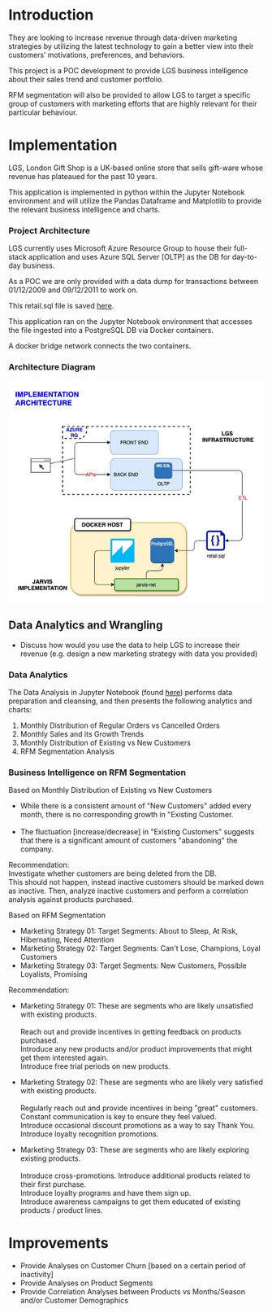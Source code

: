 # Introduction
They are looking to increase revenue through data-driven marketing strategies
by utilizing the latest technology to gain a better view into
their customers’ motivations, preferences, and behaviors.

This project is a POC development to provide LGS business intelligence
about their sales trend and customer portfolio.

RFM segmentation will also be provided to allow LGS
to target a specific group of customers with marketing efforts that
are highly relevant for their particular behaviour.

# Implementation
LGS, London Gift Shop is a UK-based online store that sells gift-ware
whose revenue has plateaued for the past 10 years.

This application is implemented in python within the Jupyter Notebook environment
and will utilize the Pandas Dataframe and Matplotlib to provide the relevant business intelligence and charts.

### Project Architecture
LGS currently uses Microsoft Azure Resource Group to house their full-stack application
and uses Azure SQL Server [OLTP] as the DB for day-to-day business.

As a POC we are only provided with a data dump for transactions
between 01/12/2009 and 09/12/2011 to work on.

This retail.sql file is saved [here](./psql/retail.sql).

This application ran on the Jupyter Notebook environment that accesses   
the file ingested into a PostgreSQL DB via Docker containers.

A docker bridge network connects the two containers.

### Architecture Diagram
![Data Analytics Architecture](assets/architecture.jpg)


## Data Analytics and Wrangling
- Discuss how would you use the data to help LGS to increase their revenue (e.g. design a new marketing strategy with data you provided)

### Data Analytics
The Data Analysis in Jupyter Notebook (found [here](./retail_data_analytics_wrangling.ipynb)) performs data preparation and cleansing, and then presents the following analytics and charts:
1. Monthly Distribution of Regular Orders vs Cancelled Orders
2. Monthly Sales and its Growth Trends
3. Monthly Distribution of Existing vs New Customers
4. RFM Segmentation Analysis

### Business Intelligence on RFM Segmentation

Based on Monthly Distribution of Existing vs New Customers
+ While there is a consistent amount of "New Customers" added every month, there is no corresponding growth in "Existing Customer.
  <br/><br/>
+ The fluctuation [increase/decrease] in "Existing Customers" suggests that there is a significant amount of customers "abandoning" the company.

Recommendation:  
Investigate whether customers are being deleted from the DB.  
This should not happen, instead inactive customers should be marked down as inactive.
Then, analyze inactive customers and perform a correlation analysis against products purchased.

Based on RFM Segmentation
+ Marketing Strategy 01:  Target Segments:  About to Sleep, At Risk, Hibernating, Need Attention
+ Marketing Strategy 02:  Target Segments:  Can't Lose, Champions, Loyal Customers
+ Marketing Strategy 03:  Target Segments:  New Customers, Possible Loyalists, Promising

Recommendation:
- Marketing Strategy 01:  These are segments who are likely unsatisfied with existing products.
  <br/><br/>
  Reach out and provide incentives in getting feedback on products purchased.
  <br/>
  Introduce any new products and/or product improvements that might get them interested again.
  <br/>
  Introduce free trial periods on new products.
  <br/>

- Marketing Strategy 02:  These are segments who are likely very satisfied with existing products.
  <br/><br/>
  Regularly reach out and provide incentives in being "great" customers.  
  Constant communication is key to ensure they feel valued.
  <br/>
  Introduce occasional discount promotions as a way to say Thank You.
  <br/>
  Introduce loyalty recognition promotions.

- Marketing Strategy 03:  These are segments who are likely exploring existing products.
  <br/><br/>
  Introduce cross-promotions. Introduce additional products related to their first purchase.
  <br/>
  Introduce loyalty programs and have them sign up.
  <br/>
  Introduce awareness campaigns to get them educated of existing products / product lines.


# Improvements
- Provide Analyses on Customer Churn [based on a certain period of inactivity]
- Provide Analyses on Product Segments
- Provide Correlation Analyses between Products vs Months/Season and/or Customer Demographics


